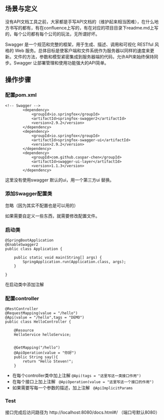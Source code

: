 ## 场景与定义
没有API文档工具之前，大家都是手写API文档的（维护起来相当困难），在什么地方书写的都有，有在confluence上写的，有在对应的项目目录下readme.md上写的，每个公司都有每个公司的玩法，无所谓好坏。

Swagger 是一个规范和完整的框架，用于生成、描述、调用和可视化 RESTful 风格的 Web 服务。总体目标是使客户端和文件系统作为服务器以同样的速度来更新。文件的方法，参数和模型紧密集成到服务器端的代码，允许API来始终保持同步。Swagger 让部署管理和使用功能强大的API简单。

## 操作步骤
### 配置pom.xml
```
<!-- Swagger -->
        <dependency>
            <groupId>io.springfox</groupId>
            <artifactId>springfox-swagger2</artifactId>
            <version>2.9.2</version>
        </dependency>
        <dependency>
            <groupId>io.springfox</groupId>
            <artifactId>springfox-swagger-ui</artifactId>
            <version>2.9.2</version>
        </dependency>
        <dependency>
            <groupId>com.github.caspar-chen</groupId>
            <artifactId>swagger-ui-layer</artifactId>
            <version>1.1.3</version>
        </dependency>
```
这里没有使用swagger 默认的ui，用一个第三方ui 替换。

### 添加Swagger配置类
忽略（因为其实不配置也是可以用的）

如果需要自定义一些东西，就需要修改配置文件。

### 启动类
```
@SpringBootApplication
@EnableSwagger2
public class Application {

    public static void main(String[] args) {
        SpringApplication.run(Application.class, args);
    }

}
```
在启动类中添加注解

### 配置controller

```
@RestController
@RequestMapping(value = "/hello")
@Api(value = "/hello",tags = "DEMO")
public class HelloController {

    @Resource
    HelloService helloService;


    @GetMapping("/hello")
    @ApiOperation(value = "你好")
    public String say(){
        return "Hello Steven!";
    }
```
- 在每个controller类中加上注解 `@Api(tags = "这里写这一类接口作用")`
- 在每个接口上加上注解 ` @ApiOperation(value = "这里写这一个接口的作用")`
- 如果需要写每一个参数的描述，加上注解 ` @ApiImplicitParams`

### Test
接口完成后访问路径为 http://localhost:8080/docs.html#/ （端口号默认8080）